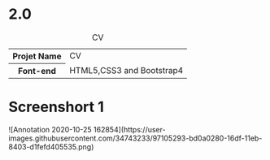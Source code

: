 # 2.0

<table>
  <caption>CV</caption>
  <tr>
    <th>Projet Name</th>
    <td>CV</td>
  </tr>
  
  <tr>
  <th>Font-end</th>
  <td>HTML5,CSS3 and Bootstrap4</td>
  </tr>
 </table>
 
 <h1>Screenshort 1</h1>
 ![Annotation 2020-10-25 162854](https://user-images.githubusercontent.com/34743233/97105293-bd0a0280-16df-11eb-8403-d1fefd405535.png)


